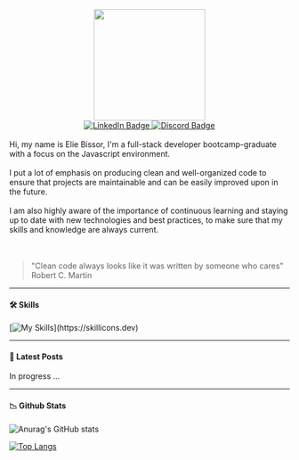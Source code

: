 <div id="header" align="center">
  <img src="https://media.giphy.com/media/4rZA5D22301iMgrUNd/giphy.gif" width="200"/>
  <div id="badges">
    <a href="https://www.linkedin.com/in/elie-bissor/">
      <img src="https://img.shields.io/badge/LinkedIn-blue?style=for-the-badge&logo=linkedin&logoColor=white" alt="LinkedIn Badge"/>
    </a>
     <a href="https://discord.com/users/816668406475522068">
      <img src="https://img.shields.io/badge/discord-blue?style=for-the-badge&logo=discord&logoColor=white" alt="Discord Badge"/>
    </a>
  </div>
      <img aling="center" src="https://komarev.com/ghpvc/?username=elieb77&style=flat-square&color=blue" alt=""/>
</div>

<br>
Hi, my name is Elie Bissor, I'm a full-stack developer bootcamp-graduate with a focus on the Javascript environment. <br><br>
I put a lot of emphasis on producing clean and well-organized code to ensure that projects are maintainable and can be easily improved upon in the future.<br><br> I am also highly aware of the importance of continuous learning and staying up to date with new technologies and best practices, to make sure that my skills and knowledge are always current.<br><br><br>

> "Clean code always looks like it was written by someone who cares"<br>
> Robert C. Martin

<hr>

#### 🛠 Skills

[![My Skills](https://skillicons.dev/icons?i=html,css,sass,js,react,typescript,nextjs,nodejs,expressjs,mongodb,mysql,git,bash,)](https://skillicons.dev)

<hr>

#### 📖 Latest Posts
In progress ...
<hr>

#### 📉 Github Stats

![Anurag's GitHub stats](https://github-readme-stats.vercel.app/api?username=ElieB77&show_icons=true&theme=transparent)

[![Top Langs](https://github-readme-stats.vercel.app/api/top-langs/?username=ElieB77&layout=compact&theme=transparent)](https://github.com/ElieB77/github-readme-stats)

